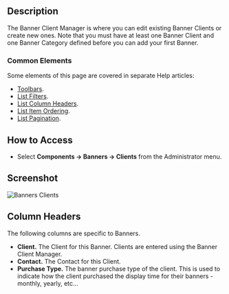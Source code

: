 <!-- Filename: Help4.x:Banners:_Clients / Display title: Banners: Clients -->

## Description

The Banner Client Manager is where you can edit existing Banner Clients
or create new ones. Note that you must have at least one Banner Client
and one Banner Category defined before you can add your first Banner.

### Common Elements

Some elements of this page are covered in separate Help
articles:

* [Toolbars](jdocmanual?article=help/common-elements/toolbars).
* [List Filters](jdocmanual?article=help/common-elements/list-filters).
* [List Column Headers](jdocmanual?article=help/common-elements/list-column-headers).
* [List Item Ordering](jdocmanual?article=help/common-elements/list-ordering).
* [List Pagination](jdocmanual?article=help/common-elements/list-pagination).

## How to Access

- Select **Components → Banners → Clients** from the Administrator menu.

## Screenshot

![Banners Clients](../../../en/images/banners/banners-clients-list.png)

## Column Headers

The following columns are specific to Banners.

- **Client.** The Client for this Banner. Clients are entered using the
  Banner Client Manager.
- **Contact.** The Contact for this Client.
- **Purchase Type.** The banner purchase type of the client. This is
  used to indicate how the client purchased the display time for their
  banners - monthly, yearly, etc...
